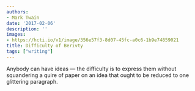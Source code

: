 ```yaml
---
authors:
- Mark Twain
date: '2017-02-06'
description: ''
images:
- https://hcti.io/v1/image/356e57f3-8d07-45fc-a0c6-1b9e74859021
title: Difficulty of Berivty
tags: ["writing"]
---
```


Anybody can have ideas — the difficulty is to express them without squandering a quire of paper on an idea that ought to be reduced to one glittering paragraph.